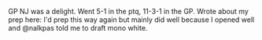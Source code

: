 GP NJ was a delight. Went 5-1 in the ptq, 11-3-1 in the GP. Wrote about my prep here: I'd prep this way again but mainly did well because I opened well and @nalkpas told me to draft mono white.

